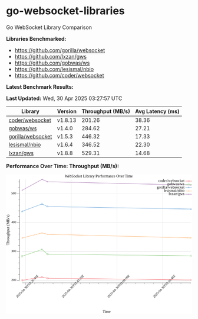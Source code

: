 # go-websocket-libraries

Go WebSocket Library Comparison

**Libraries Benchmarked:**

- https://github.com/gorilla/websocket
- https://github.com/lxzan/gws
- https://github.com/gobwas/ws
- https://github.com/lesismal/nbio
- https://github.com/coder/websocket

**Latest Benchmark Results:**

<!-- BENCHMARK_TABLE_START -->
**Last Updated:** Wed, 30 Apr 2025 03:27:57 UTC

| Library                                         | Version         | Throughput (MB/s) | Avg Latency (ms) |
| ----------------------------------------------- | --------------- | ----------------- | ---------------- |
| [coder/websocket](https://github.com/coder/websocket) | v1.8.13 | 201.26 | 38.36 |
| [gobwas/ws](https://github.com/gobwas/ws) | v1.4.0 | 284.62 | 27.21 |
| [gorilla/websocket](https://github.com/gorilla/websocket) | v1.5.3 | 446.32 | 17.33 |
| [lesismal/nbio](https://github.com/lesismal/nbio) | v1.6.4 | 346.52 | 22.30 |
| [lxzan/gws](https://github.com/lxzan/gws) | v1.8.8 | 529.31 | 14.68 |
<!-- BENCHMARK_TABLE_END -->

**Performance Over Time: Throughput (MB/s):**

![Benchmark Performance Graph](benchmark_performance.png)